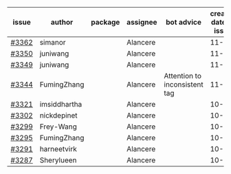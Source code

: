 | issue | author | package | assignee | bot advice | created date of issue | target release date | date from target |
| ------ | ------ | ------ | ------ | ------ | ------ | ------ | :-----: |
| [#3362](https://github.com/Azure/sdk-release-request/issues/3362) | simanor |  | Alancere |  | 11-02 | 11-25 |  |
| [#3350](https://github.com/Azure/sdk-release-request/issues/3350) | juniwang |  | Alancere |  | 11-02 | 11-25 |  |
| [#3349](https://github.com/Azure/sdk-release-request/issues/3349) | juniwang |  | Alancere |  | 11-02 | 11-25 |  |
| [#3344](https://github.com/Azure/sdk-release-request/issues/3344) | FumingZhang |  | Alancere | Attention to inconsistent tag | 11-02 | 11-25 |  |
| [#3321](https://github.com/Azure/sdk-release-request/issues/3321) | imsiddhartha |  | Alancere |  | 10-28 | 11-25 |  |
| [#3302](https://github.com/Azure/sdk-release-request/issues/3302) | nickdepinet |  | Alancere |  | 10-26 | 11-25 |  |
| [#3299](https://github.com/Azure/sdk-release-request/issues/3299) | Frey-Wang |  | Alancere |  | 10-26 | 11-25 |  |
| [#3295](https://github.com/Azure/sdk-release-request/issues/3295) | FumingZhang |  | Alancere |  | 10-25 | 11-25 |  |
| [#3291](https://github.com/Azure/sdk-release-request/issues/3291) | harneetvirk |  | Alancere |  | 10-25 | 11-25 |  |
| [#3287](https://github.com/Azure/sdk-release-request/issues/3287) | Sherylueen |  | Alancere |  | 10-24 | 11-16 |  |
